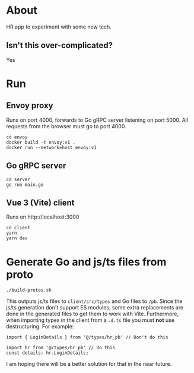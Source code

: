# About

HR app to experiment with some new tech.

## Isn't this over-complicated?

Yes

# Run

## Envoy proxy

Runs on port 4000, forwards to Go gRPC server listening on port 5000. All requests from the browser must go to port 4000.

```
cd envoy
docker build -t envoy:v1 .
docker run --network=host envoy:v1
```

## Go gRPC server

```
cd server
go run main.go
```

## Vue 3 (Vite) client

Runs on http://localhost:3000

```
cd client
yarn
yarn dev
```

# Generate Go and js/ts files from proto

```
./build-protos.sh
```

This outputs js/ts files to `client/src/types` and Go files to `/pb`.
Since the js/ts generation don't support ES modules, some extra replacements are done in the generated files to get them to work with Vite. Furthermore, when importing types in the client from a `.d.ts` file you must **not** use destructuring. For example:

```
import { LoginDetails } from '@/types/hr_pb' // Don't do this

import hr from '@/types/hr_pb' // Do this
const details: hr.LoginDetails;
```

I am hoping there will be a better solution for that in the near future.
